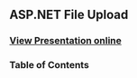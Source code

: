 ## ASP.NET File Upload
### [View Presentation online](https://rawgit.com/TelerikAcademy/ASP.NET-Web-Forms/master/07.%20ASP.NET-File-Upload/slides/index.html)
### Table of Contents
